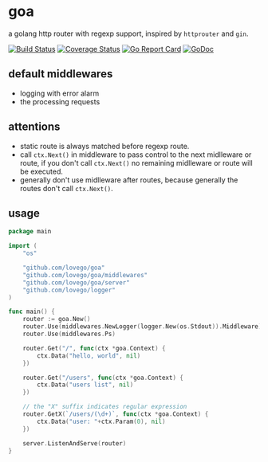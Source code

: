 # goa
a golang http router with regexp support, inspired by `httprouter` and `gin`.

[![Build Status](https://travis-ci.org/lovego/goa.svg?branch=master)](https://travis-ci.org/lovego/goa)
[![Coverage Status](https://img.shields.io/coveralls/github/lovego/goa/master.svg)](https://coveralls.io/github/lovego/goa?branch=master)
[![Go Report Card](https://goreportcard.com/badge/github.com/lovego/goa?1)](https://goreportcard.com/report/github.com/lovego/goa)
[![GoDoc](https://godoc.org/github.com/lovego/goa?status.svg)](https://godoc.org/github.com/lovego/goa)

## default middlewares
- logging with error alarm
- the processing requests

## attentions
- static route is always matched before regexp route.
- call `ctx.Next()` in middleware to pass control to the next midlleware or route,
  if you don't call `ctx.Next()` no remaining midlleware or route will be executed.
- generally don't use midlleware after routes,
  because generally the routes don't call `ctx.Next()`.

## usage
```go
package main

import (
	"os"

	"github.com/lovego/goa"
	"github.com/lovego/goa/middlewares"
	"github.com/lovego/goa/server"
	"github.com/lovego/logger"
)

func main() {
	router := goa.New()
	router.Use(middlewares.NewLogger(logger.New(os.Stdout)).Middleware)
	router.Use(middlewares.Ps)

	router.Get("/", func(ctx *goa.Context) {
		ctx.Data("hello, world", nil)
	})

	router.Get("/users", func(ctx *goa.Context) {
		ctx.Data("users list", nil)
	})

	// the "X" suffix indicates regular expression
	router.GetX(`/users/(\d+)`, func(ctx *goa.Context) {
		ctx.Data("user: "+ctx.Param(0), nil)
	})

	server.ListenAndServe(router)
}
```
